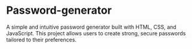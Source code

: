# Password-generator
A simple and intuitive password generator built with HTML, CSS, and JavaScript. This project allows users to create strong, secure passwords tailored to their preferences.
